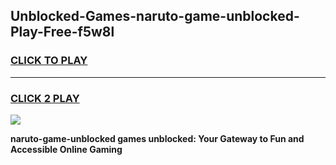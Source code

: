 
## Unblocked-Games-naruto-game-unblocked-Play-Free-f5w8l
<h3>
<a href="https://premium76.site?title=naruto-game-unblocked&ref=20M">CLICK TO PLAY</a></h3>
<hr>

<h3>
<a href="https://premium76.site?title=naruto-game-unblocked&ref=20M">CLICK 2 PLAY</a>
  
</h3>

<a href="https://premium76.site?title=naruto-game-unblocked&ref=19M"><img src="https://clearcache.store/games.png"></a>


**naruto-game-unblocked games unblocked: Your Gateway to Fun and Accessible Online Gaming**
